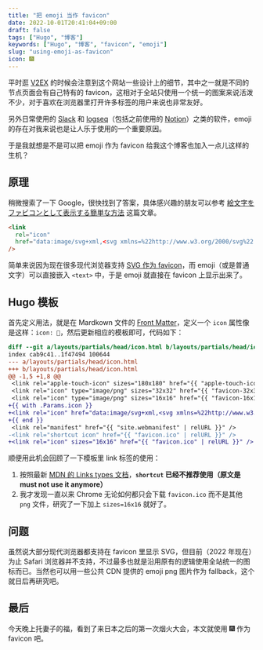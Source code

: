 ```yaml
---
title: "把 emoji 当作 favicon"
date: 2022-10-01T20:41:04+09:00
draft: false
tags: ["Hugo", "博客"]
keywords: ["Hugo", "博客", "favicon", "emoji"]
slug: "using-emoji-as-favicon"
icon: 🎆
---
```


平时逛 [V2EX](https://www.v2ex.com/) 的时候会注意到这个网站一些设计上的细节，其中之一就是不同的节点页面会有自己特有的 favicon，这相对于全站只使用一个统一的图案来说活泼不少，对于喜欢在浏览器里打开许多标签的用户来说也非常友好。

另外日常使用的 [Slack](https://slack.com/) 和 [logseq](https://logseq.com/)（包括之前使用的 [Notion](https://www.notion.so/)）之类的软件，emoji 的存在对我来说也是让人乐于使用的一个重要原因。

于是我就想是不是可以把 emoji 作为 favicon 给我这个博客也加入一点儿这样的生机？

<!--more-->

## 原理

稍微搜索了一下 Google，很快找到了答案，具体感兴趣的朋友可以参考 [絵文字をファビコンとして表示する簡単な方法](https://zenn.dev/catnose99/articles/3d2f439e8ed161) 这篇文章。

```html
<link
  rel="icon"
  href="data:image/svg+xml,<svg xmlns=%22http://www.w3.org/2000/svg%22 viewBox=%220 0 100 100%22><text x=%2250%%22 y=%2250%%22 style=%22dominant-baseline:central;text-anchor:middle;font-size:90px;%22>😸</text></svg>"
/>
```

简单来说因为现在很多现代浏览器支持 [SVG 作为 favicon](https://caniuse.com/link-icon-svg)，而 emoji（或是普通文字）可以直接嵌入 `<text>` 中，于是 emoji 就直接在 favicon 上显示出来了。

## Hugo 模板

首先定义用法，就是在 Mardkown 文件的 [Front Matter](https://gohugo.io/content-management/front-matter/)，定义一个 `icon` 属性像是这样：`icon: 🎉`，然后更新相应的模板即可，代码如下：

```diff
diff --git a/layouts/partials/head/icon.html b/layouts/partials/head/icon.html
index cab9c41..1f47494 100644
--- a/layouts/partials/head/icon.html
+++ b/layouts/partials/head/icon.html
@@ -1,5 +1,8 @@
 <link rel="apple-touch-icon" sizes="180x180" href="{{ "apple-touch-icon.png" | relURL }}" />
 <link rel="icon" type="image/png" sizes="32x32" href="{{ "favicon-32x32.png" | relURL }}" />
 <link rel="icon" type="image/png" sizes="16x16" href="{{ "favicon-16x16.png" | relURL }}" />
+{{ with .Params.icon }}
+<link rel="icon" href="data:image/svg+xml,<svg xmlns=%22http://www.w3.org/2000/svg%22 viewBox=%220 0 100 100%22><text x=%2250%%22 y=%2250%%22 style=%22dominant-baseline:central;text-anchor:middle;font-size:90px;%22>{{ . }}</text></svg>">
+{{ end }}
 <link rel="manifest" href="{{ "site.webmanifest" | relURL }}" />
-<link rel="shortcut icon" href="{{ "favicon.ico" | relURL }}" />
+<link rel="icon" sizes="16x16" href="{{ "favicon.ico" | relURL }}" />
```

顺便用此机会回顾了一下模板里 link 标签的使用：

1. 按照最新 [MDN 的 Links types 文档](https://developer.mozilla.org/en-US/docs/Web/HTML/Link_types)，**`shortcut` 已经不推荐使用（原文是 must not use it anymore）**
2. 我才发现一直以来 Chrome 无论如何都只会下载 `favicon.ico` 而不是其他 `png` 文件，研究了一下加上 `sizes=16x16` 就好了。

## 问题

虽然说大部分现代浏览器都支持在 favicon 里显示 SVG，但目前（2022 年现在）为止 Safari 浏览器并不支持，不过最多也就是沿用原有的逻辑使用全站统一的图标而已。当然也可以用一些公共 CDN 提供的 emoji png 图片作为 fallback，这个就日后再研究吧。

## 最后

今天晚上托妻子的福，看到了来日本之后的第一次烟火大会，本文就使用 🎆 作为 favicon 吧。
